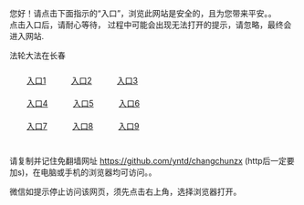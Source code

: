 您好！请点击下面指示的“入口”，浏览此网站是安全的，且为您带来平安。。 <br/>
点击入口后，请耐心等待， 过程中可能会出现无法打开的提示，请忽略，最终会进入网站. </br>

法轮大法在长春<br/>
<div style="padding:10px"><a style="margin:20px" target="_blank" href="https://d3022d4bvp9yj4.cloudfront.net/2Qpsp?prdmru" id="ccLink1" rel="nofollow">入口1</a> <a target="_blank" style="margin:20px" href="https://d9r2wdqzw8k0k.cloudfront.net/2Qpsp?lhdcau" id="ccLink2" rel="nofollow">入口2</a> <a style="margin:20px" target="_blank" href="https://d1nz04xcerbjsq.cloudfront.net/2Qpsp?xcdcifyb" id="ccLink3" rel="nofollow">入口3</a></div>

<div style="padding:10px" ><a style="margin:20px" target="_blank" href="https://d3022d4bvp9yj4.cloudfront.net/2Qpsp?prdmru" id="ccLink4" rel="nofollow">入口4</a> <a style="margin:20px" href="https://d9r2wdqzw8k0k.cloudfront.net/2Qpsp?lhdcau" target="_blank" id="ccLink5" rel="nofollow">入口5</a> <a style="margin:20px" href="https://d1nz04xcerbjsq.cloudfront.net/2Qpsp?xcdcifyb" target="_blank" id="ccLink6" rel="nofollow">入口6</a></div>

<div style="padding:10px"><a style="margin:20px" target="_blank" href="https://d3022d4bvp9yj4.cloudfront.net/2Qpsp?prdmru" id="ccLink7" rel="nofollow">入口7</a> <a style="margin:20px" href="https://d9r2wdqzw8k0k.cloudfront.net/2Qpsp?lhdcau" target="_blank" id="ccLink8" rel="nofollow">入口8</a> <a style="margin:20px" target="_blank" href="https://d1nz04xcerbjsq.cloudfront.net/2Qpsp?xcdcifyb" id="ccLink9" rel="nofollow">入口9</a></div>

<br/>



请复制并记住免翻墙网址 https://github.com/yntd/changchunzx (http后一定要加s)，在电脑或手机的浏览器均可访问。。<br/>

微信如提示停止访问该网页，须先点击右上角，选择浏览器打开。
